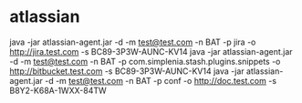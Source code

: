 # atlassian
java -jar atlassian-agent.jar -d -m test@test.com -n BAT -p jira -o http://jira.test.com -s BC89-3P3W-AUNC-KV14
java -jar atlassian-agent.jar -d -m test@test.com -n BAT -p com.simplenia.stash.plugins.snippets -o http://bitbucket.test.com -s BC89-3P3W-AUNC-KV14
java -jar atlassian-agent.jar -d -m test@test.com -n BAT -p conf -o http://doc.test.com -s B8Y2-K68A-1WXX-84TW